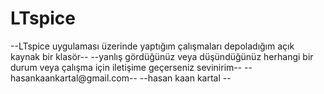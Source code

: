 # LTspice
--LTspice uygulaması üzerinde yaptığım çalışmaları depoladığım açık kaynak bir klasör--
--yanlış gördüğünüz veya düşündüğünüz herhangi bir durum veya çalışma için iletişime geçerseniz sevinirim--
--hasankaankartal@gmail.com--
--hasan kaan kartal --
